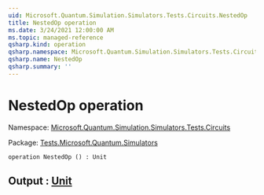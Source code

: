 ```yaml
---
uid: Microsoft.Quantum.Simulation.Simulators.Tests.Circuits.NestedOp
title: NestedOp operation
ms.date: 3/24/2021 12:00:00 AM
ms.topic: managed-reference
qsharp.kind: operation
qsharp.namespace: Microsoft.Quantum.Simulation.Simulators.Tests.Circuits
qsharp.name: NestedOp
qsharp.summary: ''
---
```


# NestedOp operation

Namespace: [Microsoft.Quantum.Simulation.Simulators.Tests.Circuits](xref:Microsoft.Quantum.Simulation.Simulators.Tests.Circuits)

Package: [Tests.Microsoft.Quantum.Simulators](https://nuget.org/packages/Tests.Microsoft.Quantum.Simulators)




```qsharp
operation NestedOp () : Unit
```


## Output : [Unit](xref:microsoft.quantum.lang-ref.unit)

